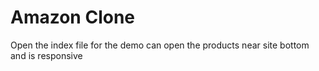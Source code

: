 # Amazon Clone
Open the index file for the demo
can open the products near site bottom and is responsive
